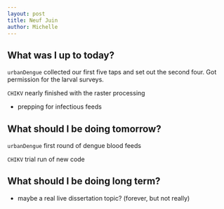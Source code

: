 ```yaml
---
layout: post
title: Neuf Juin
author: Michelle
---
```


## What was I up to today?

`urbanDengue` collected our first five taps and set out the second four. Got permission for the larval surveys.

`CHIKV` nearly finished with the raster processing

* prepping for infectious feeds

## What should I be doing tomorrow?

`urbanDengue` first round of dengue blood feeds

`CHIKV` trial run of new code

## What should I be doing long term?

* maybe a real live dissertation topic? (forever, but not really)

<i class="fa fa-code" style="color:green"> </i>




